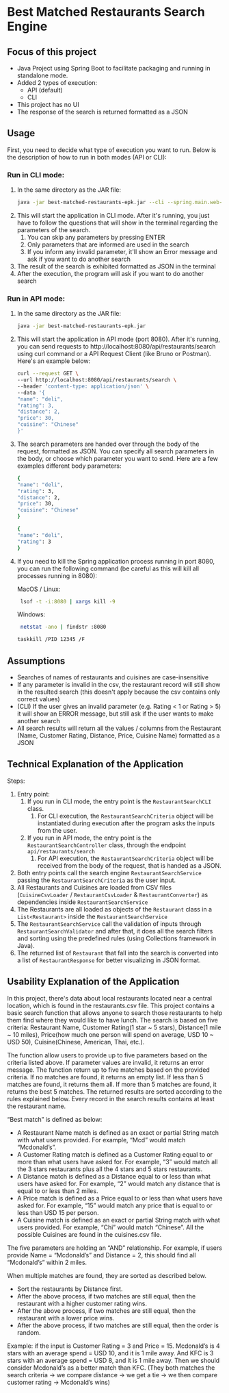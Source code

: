 # Best Matched Restaurants Search Engine

## Focus of this project

- Java Project using Spring Boot to facilitate packaging and running in standalone mode.
- Added 2 types of execution:
    - API (default)
    - CLI 
- This project has no UI
- The response of the search is returned formatted as a JSON

## Usage
First, you need to decide what type of execution you want to run. Below is the description of how to run in both modes (API or CLI):

### Run in CLI mode:
1. In the same directory as the JAR file:
    ```bash
    java -jar best-matched-restaurants-epk.jar --cli --spring.main.web-application-type=none
    ```
2. This will start the application in CLI mode. After it's running, you just have to follow the questions that will show in the terminal regarding the parameters of the search.
   1. You can skip any parameters by pressing ENTER
   2. Only parameters that are informed are used in the search
   3. If you inform any invalid parameter, it'll show an Error message and ask if you want to do another search
3. The result of the search is exhibited formatted as JSON in the terminal
4. After the execution, the program will ask if you want to do another search

### Run in API mode:
1. In the same directory as the JAR file:
    ```bash
    java -jar best-matched-restaurants-epk.jar
    ```
2. This will start the application in API mode (port 8080). After it's running, you can send requests to http://localhost:8080/api/restaurants/search using curl command or a API Request Client (like Bruno or Postman). Here's an example below:
    ```bash
    curl --request GET \
    --url http://localhost:8080/api/restaurants/search \
    --header 'content-type: application/json' \
    --data '{
    "name": "deli",
    "rating": 3,
    "distance": 2,
    "price": 30,
    "cuisine": "Chinese"
    }'
    ```
3. The search parameters are handed over through the body of the request, formatted as JSON. You can specify all search parameters in the body, or choose which parameter you want to send. Here are a few examples different body parameters:
     ```bash
    {
    "name": "deli",
    "rating": 3,
    "distance": 2,
    "price": 30,
    "cuisine": "Chinese"
    }
    ```
    ```bash
   {
   "name": "deli",
   "rating": 3
   }
    ```
4. If you need to kill the Spring application process running in port 8080, you can run the following command (be careful as this will kill all processes running in 8080):

    MacOS / Linux: 
   ```bash
    lsof -t -i:8080 | xargs kill -9
    ```
    Windows: 
   ```bash
    netstat -ano | findstr :8080
    ```
    ```bash
    taskkill /PID 12345 /F
    ```

## Assumptions

- Searches of names of restaurants and cuisines are case-insensitive
- If any parameter is invalid in the csv, the restaurant record will still show in the resulted search (this doesn't apply because the csv contains only correct values)
- (CLI) If the user gives an invalid parameter (e.g. Rating < 1 or Rating > 5) it will show an ERROR message, but still ask if the user wants to make another search
- All search results will return all the values / columns from the Restaurant (Name, Customer Rating, Distance, Price, Cuisine Name) formatted as a JSON

## Technical Explanation of the Application

Steps:
1. Entry point:
   1. If you run in CLI mode, the entry point is the `RestaurantSearchCLI` class.
      1. For CLI execution, the `RestaurantSearchCriteria` object will be instantiated during execution after the program asks the inputs from the user.
   2. If you run in API mode, the entry point is the `RestaurantSearchController` class, through the endpoint `api/restaurants/search`
      1. For API execution, the `RestaurantSearchCriteria` object will be received from the body of the request, that is handed as a JSON.
2. Both entry points call the search engine `RestaurantSearchService` passing the `RestaurantSearchCriteria` as the user input.
3. All Restaurants and Cuisines are loaded from CSV files (`CuisineCsvLoader` / `RestaurantCsvLoader` & `RestaurantConverter`) as dependencies inside `RestaurantSearchService`
4. The Restaurants are all loaded as objects of the `Restaurant` class in a `List<Restaurant>` inside the `RestaurantSearchService`
5. The `RestaurantSearchService` call the validation of inputs through `RestaurantSearchValidator` and after that, it does all the search filters and sorting using the predefined rules (using Collections framework in Java).
6. The returned list of `Restaurant` that fall into the search is converted into a list of `RestaurantResponse` for better visualizing in JSON format. 

## Usability Explanation of the Application

In this project, there's data about local restaurants located near a central location, which is found in the restaurants.csv file. This project contains a basic search function that allows anyone to search those restaurants to help them find where they would like to have lunch. The search is based on five criteria: Restaurant Name, Customer Rating(1 star ~ 5 stars), Distance(1 mile ~ 10 miles), Price(how much one person will spend on average, USD 10 ~ USD 50), Cuisine(Chinese, American, Thai, etc.).

The function allow users to provide up to five parameters based on the criteria listed above.
If parameter values are invalid, it returns an error message.
The function return up to five matches based on the provided criteria. If no matches are found, it returns an empty list. If less than 5 matches are found, it returns them all. If more than 5 matches are found, it returns the best 5 matches. The returned results are sorted according to the rules explained below. Every record in the search results contains at least the restaurant name.

“Best match” is defined as below:
- A Restaurant Name match is defined as an exact or partial String match with what users provided. For example, “Mcd” would match “Mcdonald’s”.
- A Customer Rating match is defined as a Customer Rating equal to or more than what users have asked for. For example, “3” would match all the 3 stars restaurants plus all the 4 stars and 5 stars restaurants.
- A Distance match is defined as a Distance equal to or less than what users have asked for. For example, “2” would match any distance that is equal to or less than 2 miles.
- A Price match is defined as a Price equal to or less than what users have asked for. For example, “15” would match any price that is equal to or less than USD 15 per person.
- A Cuisine match is defined as an exact or partial String match with what users provided. For example, “Chi” would match “Chinese”. All the possible Cuisines are found in the cuisines.csv file.

The five parameters are holding an “AND” relationship. For example, if users provide Name = “Mcdonald’s” and Distance = 2, this should find all “Mcdonald’s” within 2 miles.

When multiple matches are found, they are sorted as described below.
- Sort the restaurants by Distance first.
- After the above process, if two matches are still equal, then the restaurant with a higher customer rating wins.
- After the above process, if two matches are still equal, then the restaurant with a lower price wins.
- After the above process, if two matches are still equal, then the order is random.

Example: if the input is Customer Rating = 3 and Price = 15. Mcdonald’s is 4 stars with an average spend = USD 10, and it is 1 mile away. And KFC is 3 stars with an average spend = USD 8, and it is 1 mile away. Then we should consider Mcdonald’s as a better match than KFC. (They both matches the search criteria -> we compare distance -> we get a tie -> we then compare customer rating -> Mcdonald’s wins)
